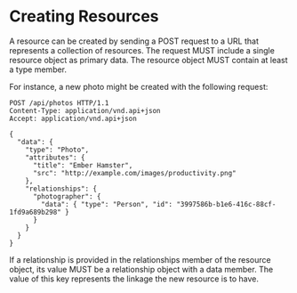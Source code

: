 # Creating Resources

A resource can be created by sending a POST request to a URL that represents a collection of resources. The request MUST include a single resource object as primary data. The resource object MUST contain at least a type member.

For instance, a new photo might be created with the following request:

```
POST /api/photos HTTP/1.1
Content-Type: application/vnd.api+json
Accept: application/vnd.api+json

{
  "data": {
    "type": "Photo",
    "attributes": {
      "title": "Ember Hamster",
      "src": "http://example.com/images/productivity.png"
    },
    "relationships": {
      "photographer": {
        "data": { "type": "Person", "id": "3997586b-b1e6-416c-88cf-1fd9a689b298" }
      }
    }
  }
}
```

If a relationship is provided in the relationships member of the resource object, its value MUST be a relationship object with a data member. The value of this key represents the linkage the new resource is to have.
